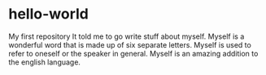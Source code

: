 # hello-world
My first repository
It told me to go write stuff about myself. Myself is a wonderful word that is made up of six separate letters.
Myself is used to refer to oneself or the speaker in general.
Myself is an amazing addition to the english language.
